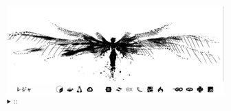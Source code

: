 <img src="./banner.png">
<details><summary> :: </summary>
<!--START_SECTION:waka-->

```
From: 09 August 2024 - To: 30 September 2025

Total Time: 1,915 hrs 18 mins

PHP                        469 hrs 3 mins  //////-------------------   22.72 %
Python                     426 hrs 6 mins  /////--------------------   20.64 %
Markdown                   223 hrs 14 mins ///----------------------   10.81 %
Other                      149 hrs         //-----------------------   07.22 %
```

<!--END_SECTION:waka-->
</details>
